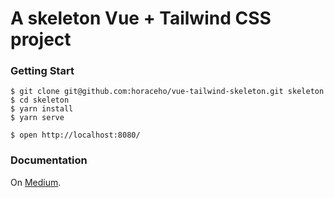 # A skeleton Vue + Tailwind CSS project

### Getting Start
```
$ git clone git@github.com:horaceho/vue-tailwind-skeleton.git skeleton
$ cd skeleton
$ yarn install
$ yarn serve

$ open http://localhost:8080/
```

### Documentation
On [Medium](https://medium.com/@horaceh/how-to-setup-a-tailwind-css-tailwind-ui-project-with-vue-cli-fdc671d69e48).
